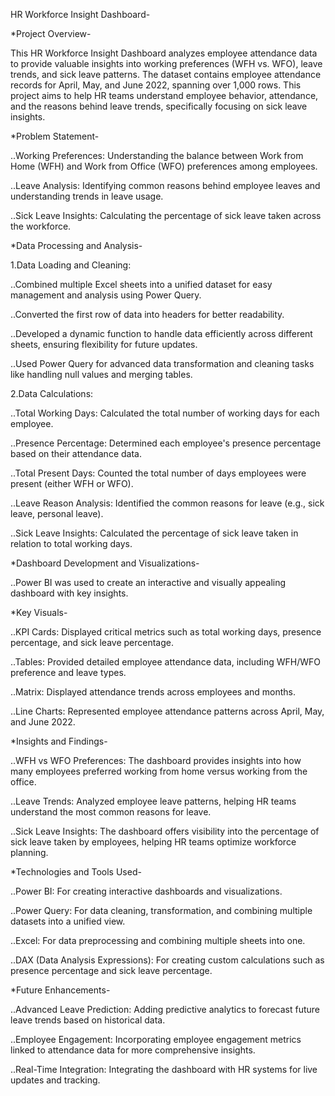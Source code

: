HR Workforce Insight Dashboard-

*Project Overview-

  This HR Workforce Insight Dashboard analyzes employee attendance data to provide valuable insights into working preferences (WFH vs. WFO), leave trends, and sick leave patterns. The dataset contains employee attendance records for April, May, and June 2022, spanning over 1,000 rows. This project aims to help HR teams understand employee behavior, attendance, and the reasons behind leave trends, specifically focusing on sick leave insights.

*Problem Statement-

  ..Working Preferences: Understanding the balance between Work from Home (WFH) and Work from Office (WFO) preferences among employees.
  
  ..Leave Analysis: Identifying common reasons behind employee leaves and understanding trends in leave usage.
  
  ..Sick Leave Insights: Calculating the percentage of sick leave taken across the workforce.

*Data Processing and Analysis-

1.Data Loading and Cleaning:

  ..Combined multiple Excel sheets into a unified dataset for easy management and analysis using Power Query.
  
  ..Converted the first row of data into headers for better readability.
  
  ..Developed a dynamic function to handle data efficiently across different sheets, ensuring flexibility for future updates.
  
  ..Used Power Query for advanced data transformation and cleaning tasks like handling null values and merging tables.
  
2.Data Calculations:

  ..Total Working Days: Calculated the total number of working days for each employee.
  
  ..Presence Percentage: Determined each employee's presence percentage based on their attendance data.
  
  ..Total Present Days: Counted the total number of days employees were present (either WFH or WFO).
  
  ..Leave Reason Analysis: Identified the common reasons for leave (e.g., sick leave, personal leave).
  
  ..Sick Leave Insights: Calculated the percentage of sick leave taken in relation to total working days.

*Dashboard Development and Visualizations-

  ..Power BI was used to create an interactive and visually appealing dashboard with key insights.

*Key Visuals-

  ..KPI Cards: Displayed critical metrics such as total working days, presence percentage, and sick leave percentage.
  
  ..Tables: Provided detailed employee attendance data, including WFH/WFO preference and leave types.
  
  ..Matrix: Displayed attendance trends across employees and months.
  
  ..Line Charts: Represented employee attendance patterns across April, May, and June 2022.
  
*Insights and Findings-

  ..WFH vs WFO Preferences: The dashboard provides insights into how many employees preferred working from home versus working from the office.
  
  ..Leave Trends: Analyzed employee leave patterns, helping HR teams understand the most common reasons for leave.
  
  ..Sick Leave Insights: The dashboard offers visibility into the percentage of sick leave taken by employees, helping HR teams optimize workforce planning.
  
*Technologies and Tools Used-

  ..Power BI: For creating interactive dashboards and visualizations.
  
  ..Power Query: For data cleaning, transformation, and combining multiple datasets into a unified view.
  
  ..Excel: For data preprocessing and combining multiple sheets into one.
  
  ..DAX (Data Analysis Expressions): For creating custom calculations such as presence percentage and sick leave percentage.
  
*Future Enhancements-

  ..Advanced Leave Prediction: Adding predictive analytics to forecast future leave trends based on historical data.
  
  ..Employee Engagement: Incorporating employee engagement metrics linked to attendance data for more comprehensive insights.
  
  ..Real-Time Integration: Integrating the dashboard with HR systems for live updates and tracking.
